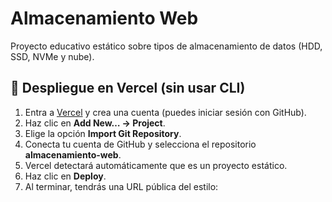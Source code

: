 # Almacenamiento Web

Proyecto educativo estático sobre tipos de almacenamiento de datos (HDD, SSD, NVMe y nube).

## 🚀 Despliegue en Vercel (sin usar CLI)

1. Entra a [Vercel](https://vercel.com) y crea una cuenta (puedes iniciar sesión con GitHub).
2. Haz clic en **Add New… → Project**.
3. Elige la opción **Import Git Repository**.
4. Conecta tu cuenta de GitHub y selecciona el repositorio **almacenamiento-web**.
5. Vercel detectará automáticamente que es un proyecto estático.
6. Haz clic en **Deploy**.
7. Al terminar, tendrás una URL pública del estilo:

